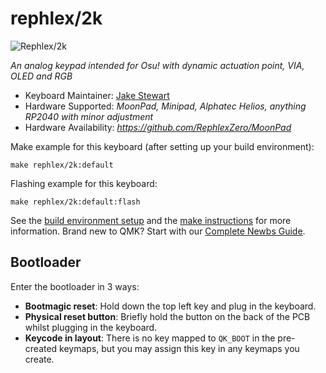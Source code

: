 # rephlex/2k
![Rephlex/2k](https://media.discordapp.net/attachments/1007286874525667470/1138624777045684345/cV64ZQW.jpeg?width=913&height=685)

*An analog keypad intended for Osu! with dynamic actuation point, VIA, OLED and RGB*

* Keyboard Maintainer: [Jake Stewart](https://github.com/RephlexZero)
* Hardware Supported: *MoonPad, Minipad, Alphatec Helios, anything RP2040 with minor adjustment*
* Hardware Availability: *https://github.com/RephlexZero/MoonPad*

Make example for this keyboard (after setting up your build environment):

    make rephlex/2k:default

Flashing example for this keyboard:

    make rephlex/2k:default:flash

See the [build environment setup](https://docs.qmk.fm/#/getting_started_build_tools) and
the [make instructions](https://docs.qmk.fm/#/getting_started_make_guide) for more information. Brand new to QMK? Start
with our [Complete Newbs Guide](https://docs.qmk.fm/#/newbs).

## Bootloader

Enter the bootloader in 3 ways:

* **Bootmagic reset**: Hold down the top left key and plug in the keyboard.
* **Physical reset button**: Briefly hold the button on the back of the PCB whilst plugging in the keyboard.
* **Keycode in layout**: There is no key mapped to `QK_BOOT` in the pre-created keymaps, but you may assign this key in any keymaps you create.